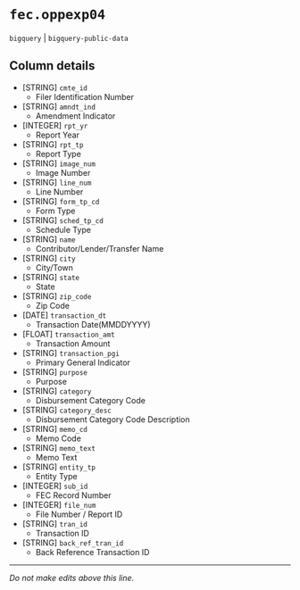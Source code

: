 # `fec.oppexp04`
`bigquery` | `bigquery-public-data`

## Column details
* [STRING]    `cmte_id`
  - Filer Identification Number
* [STRING]    `amndt_ind`
  - Amendment Indicator
* [INTEGER]   `rpt_yr`
  - Report Year
* [STRING]    `rpt_tp`
  - Report Type
* [STRING]    `image_num`
  - Image Number
* [STRING]    `line_num`
  - Line Number
* [STRING]    `form_tp_cd`
  - Form Type
* [STRING]    `sched_tp_cd`
  - Schedule Type
* [STRING]    `name`
  - Contributor/Lender/Transfer Name
* [STRING]    `city`
  - City/Town
* [STRING]    `state`
  - State
* [STRING]    `zip_code`
  - Zip Code
* [DATE]      `transaction_dt`
  - Transaction Date(MMDDYYYY)
* [FLOAT]     `transaction_amt`
  - Transaction Amount
* [STRING]    `transaction_pgi`
  - Primary General Indicator
* [STRING]    `purpose`
  - Purpose
* [STRING]    `category`
  - Disbursement Category Code
* [STRING]    `category_desc`
  - Disbursement Category Code Description
* [STRING]    `memo_cd`
  - Memo Code
* [STRING]    `memo_text`
  - Memo Text
* [STRING]    `entity_tp`
  - Entity Type
* [INTEGER]   `sub_id`
  - FEC Record Number
* [INTEGER]   `file_num`
  - File Number / Report ID
* [STRING]    `tran_id`
  - Transaction ID
* [STRING]    `back_ref_tran_id`
  - Back Reference Transaction ID

-------------------------------------------------------------------------------
*Do not make edits above this line.*
